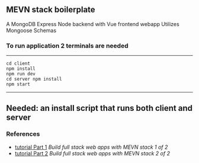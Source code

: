 ## MEVN stack boilerplate
A MongoDB Express Node backend with Vue frontend webapp
Utilizes Mongoose Schemas

### To run application 2 terminals are needed
---
    cd client
    npm install
    npm run dev
    cd server npm install
    npm start
---

## Needed: an install script that runs both client and server 

### References
* [tutorial Part 1](https://medium.com/@anaida07/mevn-stack-application-part-1-3a27b61dcae0)
*Build full stack web apps with MEVN stack 1 of 2*
* [tutorial Part 2](https://medium.com/@anaida07/mevn-stack-application-part-2-2-9ebcf8a22753)
*Build full stack web apps with MEVN stack 2 of 2*